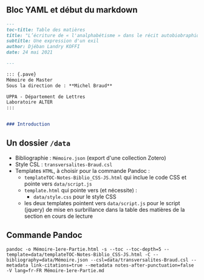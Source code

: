 ## Bloc YAML et début du markdown

```markdown
---
toc-title: Table des matières
title: "L’écriture de « l'analphabétisme » dans le récit autobiobraphique _l'analphabète_ d'Agota Kristof\ :"
subtitle: Une expression d'un exil
author: Djéban Landry KOFFI
date: 24 mai 2021

---

::: {.pave}
Mémoire de Master  
Sous la direction de : **Michel Braud**  

UPPA - Département de Lettres  
Laboratoire ALTER  
:::


### Introduction


```

## Un dossier `/data`

- Bibliographie : `Mémoire.json` (export d'une collection Zotero)
- Style CSL : `transversalites-Braud.csl` 
- Templates `HTML`, à choisir pour la commande Pandoc :
  - `templateTOC-Notes-Biblio_CSS-JS.html` qui inclue le code CSS et pointe vers `data/script.js`
  - `template.html` qui pointe vers (et nécessite) :
    - `data/style.css` pour le style CSS
  - les deux templates pointent vers `data/script.js` pour le script (jquery) de mise en surbrillance dans la table des matières de la section en cours de lecture

## Commande Pandoc

```
pandoc -o Mémoire-1ere-Partie.html -s --toc --toc-depth=5 --template=data/templateTOC-Notes-Biblio_CSS-JS.html -C --bibliography=data/Mémoire.json --csl=data/transversalites-Braud.csl --metadata link-citations=true --metadata notes-after-punctuation=false -V lang=fr-FR Mémoire-1ere-Partie.md
```                
